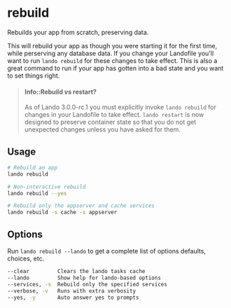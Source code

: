 rebuild
=======

Rebuilds your app from scratch, preserving data.

This will rebuild your app as though you were starting it for the first time, while perserving any database data. If you change your Landofile you'll want to run `lando rebuild` for these changes to take effect. This is also a great command to run if your app has gotten into a bad state and you want to set things right.

> #### Info::Rebuild vs restart?
>
> As of Lando 3.0.0-rc.1 you must explicitly invoke `lando rebuild` for changes in your Landofile to take effect. `lando restart` is now designed to preserve container state so that you do not get unexpected changes unless you have asked for them.

Usage
-----

```bash
# Rebuild an app
lando rebuild

# Non-interactive rebuild
lando rebuild --yes

# Rebuild only the appserver and cache services
lando rebuild -s cache -s appserver
```

Options
-------

Run `lando rebuild --lando` to get a complete list of options defaults, choices, etc.

```bash
--clear         Clears the lando tasks cache
--lando         Show help for lando-based options
--services, -s  Rebuild only the specified services
--verbose, -v   Runs with extra verbosity
--yes, -y       Auto answer yes to prompts
```
